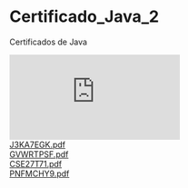 # Certificado_Java_2
Certificados de Java 

![java_1](https://github.com/user-attachments/files/20662495/J9AFGTZD.pdf)
<br>
[J3KA7EGK.pdf](https://github.com/user-attachments/files/20662498/J3KA7EGK.pdf)
<br>
[GVWRTPSF.pdf](https://github.com/user-attachments/files/20662499/GVWRTPSF.pdf)
<br>
[CSE27T71.pdf](https://github.com/user-attachments/files/20662500/CSE27T71.pdf)
<br>
[PNFMCHY9.pdf](https://github.com/user-attachments/files/20662504/PNFMCHY9.pdf)
